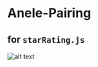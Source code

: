 # Anele-Pairing

## for `starRating.js`

![alt text](https://media.publit.io/file/Screenshot-from-2021-01-14-14-01-19.png)
